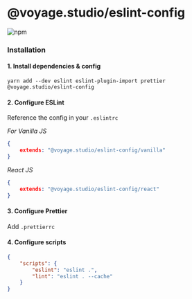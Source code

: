 # @voyage.studio/eslint-config

![npm](https://img.shields.io/npm/v/@voyage.studio/eslint-config.svg)

### Installation

#### 1. Install dependencies & config

`yarn add --dev eslint eslint-plugin-import prettier @voyage.studio/eslint-config`

#### 2. Configure ESLint

Reference the config in your `.eslintrc`

_For Vanilla JS_

```json
{
    extends: "@voyage.studio/eslint-config/vanilla"
}
```

_React JS_

```json
{
    extends: "@voyage.studio/eslint-config/react"
}
```

#### 3. Configure Prettier

Add `.prettierrc` 


#### 4. Configure scripts

```json
{
    "scripts": {
        "eslint": "eslint .",
        "lint": "eslint . --cache"
    }
}
```